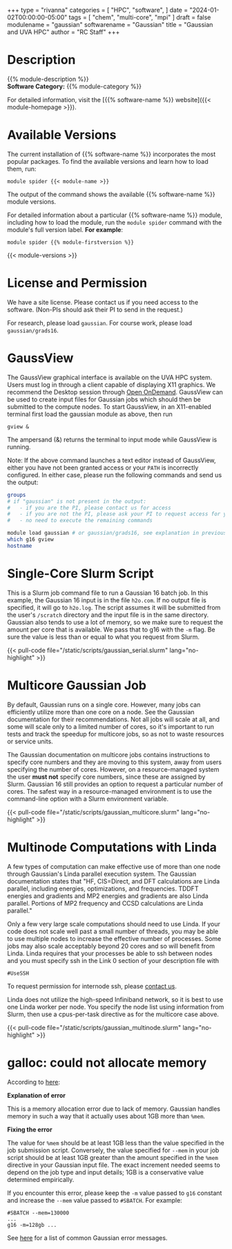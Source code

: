 +++
type = "rivanna"
categories = [
  "HPC",
  "software",
]
date = "2024-01-02T00:00:00-05:00"
tags = [
  "chem",
  "multi-core",
  "mpi"
]
draft = false
modulename = "gaussian"
softwarename = "Gaussian"
title = "Gaussian and UVA HPC"
author = "RC Staff"
+++

# Description
{{% module-description %}}
<br>
**Software Category:** {{% module-category %}}

For detailed information, visit the [{{% software-name %}} website]({{< module-homepage >}}).

# Available Versions
The current installation of {{% software-name %}} incorporates the most popular packages. To find the available versions and learn how to load them, run:

```
module spider {{< module-name >}}
```

The output of the command shows the available {{% software-name %}} module versions.

For detailed information about a particular {{% software-name %}} module, including how to load the module, run the `module spider` command with the module's full version label. __For example__:
```
module spider {{% module-firstversion %}}
```

{{< module-versions >}}

# License and Permission
We have a site license. Please contact us if you need access to the software. (Non-PIs should ask their PI to send in the request.)

For research, please load `gaussian`. For course work, please load `gaussian/grads16`.

# GaussView
The GaussView graphical interface is available on the UVA HPC system.  Users must log in through a client capable of displaying X11 graphics.  We recommend the Desktop session through [Open OnDemand](/userinfo/hpc/ood).  GaussView can be used to create input files for Gaussian jobs which should then be submitted to the compute nodes.  To start GaussView, in an X11-enabled terminal first load the gaussian module as above, then run
```
gview &
```
The ampersand (&) returns the terminal to input mode while GaussView is running. 

Note: If the above command launches a text editor instead of GaussView, either you have not been granted access or your `PATH` is incorrectly configured. In either case, please run the following commands and send us the output:

```bash
groups
# if "gaussian" is not present in the output:
#   - if you are the PI, please contact us for access
#   - if you are not the PI, please ask your PI to request access for you
#   - no need to execute the remaining commands

module load gaussian # or gaussian/grads16, see explanation in previous section
which g16 gview
hostname
```

# Single-Core Slurm Script
This is a Slurm job command file to run a Gaussian 16 batch job. In this example, the Gaussian 16 input is in the file `h2o.com`.  If no output file is specified, it will go to `h2o.log`.  The script assumes it will be submitted from the user's `/scratch` directory and the input file is in the same directory.  Gaussian also tends to use a lot of memory, so we make sure to request the amount per core that is available.  We pass that to g16 with the `-m` flag.  Be sure the value is less than or equal to what you request from Slurm.

{{< pull-code file="/static/scripts/gaussian_serial.slurm" lang="no-highlight" >}}

# Multicore Gaussian Job
By default, Gaussian runs on a single core.  However, many jobs can efficiently utilize more than one core on a node.  See the Gaussian documentation for their recommendations.  Not all jobs will scale at all, and some will scale only to a limited number of cores, so it's important to run tests and track the speedup for multicore jobs, so as not to waste resources or service units.

The Gaussian documentation on multicore jobs contains instructions to specify core numbers and they are moving to this system, away from users specifying the number of cores.  However, on a resource-managed system the user **must not** specify core numbers, since these are assigned by Slurm.  Gaussian 16 still provides an option to request a particular number of cores.  The safest way in a resource-managed environment is to use the command-line option with a Slurm environment variable.

{{< pull-code file="/static/scripts/gaussian_multicore.slurm" lang="no-highlight" >}}

# Multinode Computations with Linda
A few types of computation can make effective use of more than one node through Gaussian's Linda parallel execution system.  The Gaussian documentation states that "HF, CIS=Direct, and DFT calculations are Linda parallel, including energies, optimizations, and frequencies. TDDFT energies and gradients and MP2 energies and gradients are also Linda parallel. Portions of MP2 frequency and CCSD calculations are Linda parallel."

Only a few very large scale computations should need to use Linda.  If your code does not scale well past a small number of threads, you may be able to use multiple nodes to increase the effective number of processes.  Some jobs may also scale acceptably beyond 20 cores and so will benefit from Linda.  Linda requires that your processes be able to ssh between nodes and you must specify ssh in the Link 0 section of your description file with

```
#UseSSH
```
To request permission for internode ssh, please [contact us](/support).

Linda does not utilize the high-speed Infiniband network, so it is best to use one Linda worker per node.  You specify the node list using information from Slurm, then use a cpus-per-task directive as for the multicore case above.

{{< pull-code file="/static/scripts/gaussian_multinode.slurm" lang="no-highlight" >}}

# galloc: could not allocate memory
According to [here](https://docs.computecanada.ca/wiki/Gaussian_error_messages#galloc:_could_not_allocate_memory):

**Explanation of error**

This is a memory allocation error due to lack of memory. Gaussian handles memory in such a way that it actually uses about 1GB more than `%mem`.

**Fixing the error**

The value for `%mem` should be at least 1GB less than the value specified in the job submission script. Conversely, the value specified for `--mem` in your job script should be at least 1GB greater than the amount specified in the `%mem` directive in your Gaussian input file. The exact increment needed seems to depend on the job type and input details; 1GB is a conservative value determined empirically.

If you encounter this error, please keep the `-m` value passed to `g16` constant and increase the `--mem` value passed to `#SBATCH`. For example:
```
#SBATCH --mem=130000
...
g16 -m=128gb ...
```

See [here](https://docs.computecanada.ca/wiki/Gaussian_error_messages) for a list of common Gaussian error messages.
